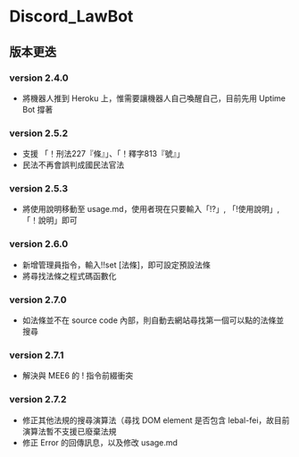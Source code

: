 # Discord_LawBot

## 版本更迭
### version 2.4.0
* 將機器人推到 Heroku 上，惟需要讓機器人自己喚醒自己，目前先用 Uptime Bot 撐著

### version 2.5.2
* 支援 「！刑法227『條』」、「！釋字813『號』」
* 民法不再會誤判成國民法官法

### version 2.5.3
* 將使用說明移動至 usage.md，使用者現在只要輸入「!?」, 「!使用說明」,「！說明」即可

### version 2.6.0
* 新增管理員指令，輸入!!set [法條]，即可設定預設法條
* 將尋找法條之程式碼函數化

### version 2.7.0
* 如法條並不在 source code 內部，則自動去網站尋找第一個可以點的法條並搜尋

### version 2.7.1
* 解決與 MEE6 的 ! 指令前綴衝突

### version 2.7.2
* 修正其他法規的搜尋演算法（尋找 DOM element 是否包含 lebal-fei，故目前演算法暫不支援已廢棄法規
* 修正 Error 的回傳訊息，以及修改 usage.md